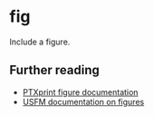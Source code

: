 # fig 
Include a figure.
## Further reading
* [PTXprint figure documentation](../documentation/figures.md)
* [USFM documentation on figures](https://docs.usfm.bible/usfm-usx-docs/latest/fig/fig.html)
